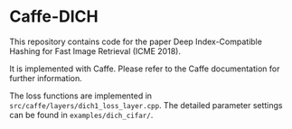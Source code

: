 # Caffe-DICH

This repository contains code for the paper Deep Index-Compatible Hashing for Fast Image Retrieval (ICME 2018).

It is implemented with Caffe. Please refer to the Caffe documentation for further information.

The loss functions are implemented in `src/caffe/layers/dich1_loss_layer.cpp`. The detailed parameter settings can be found in `examples/dich_cifar/`.

